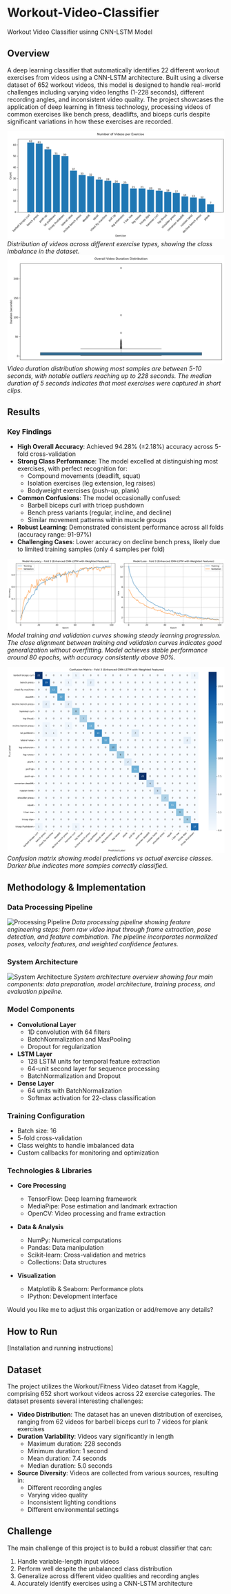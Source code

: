# Workout-Video-Classifier
Workout Video Classifier usinng CNN-LSTM Model 

## Overview
A deep learning classifier that automatically identifies 22 different workout exercises from videos using a CNN-LSTM architecture. Built using a diverse dataset of 652 workout videos, this model is designed to handle real-world challenges including varying video lengths (1-228 seconds), different recording angles, and inconsistent video quality. The project showcases the application of deep learning in fitness technology, processing videos of common exercises like bench press, deadlifts, and biceps curls despite significant variations in how these exercises are recorded.

![Number of Videos per Exercise](/images/Number%20of%20Videos%20per%20Exercise.png)
*Distribution of videos across different exercise types, showing the class imbalance in the dataset.*
![overall_duration_distribution](/images/overall_duration_distribution.png)
*Video duration distribution showing most samples are between 5-10 seconds, with notable outliers reaching up to 228 seconds. The median duration of 5 seconds indicates that most exercises were captured in short clips.*

## Results
### Key Findings
- **High Overall Accuracy**: Achieved 94.28% (±2.18%) accuracy across 5-fold cross-validation
- **Strong Class Performance**: The model excelled at distinguishing most exercises, with perfect recognition for:
  - Compound movements (deadlift, squat)
  - Isolation exercises (leg extension, leg raises)
  - Bodyweight exercises (push-up, plank)
- **Common Confusions**: The model occasionally confused:
  - Barbell biceps curl with tricep pushdown
  - Bench press variants (regular, incline, and decline)
  - Similar movement patterns within muscle groups
- **Robust Learning**: Demonstrated consistent performance across all folds (accuracy range: 91-97%)
- **Challenging Cases**: Lower accuracy on decline bench press, likely due to limited training samples (only 4 samples per fold)

![training curves](/images/training_curves.png)
*Model training and validation curves showing steady learning progression. The close alignment between training and validation curves indicates good generalization without overfitting. Model achieves stable performance around 80 epochs, with accuracy consistently above 90%.*

![Confusion Matrix](/images/confusion_matrix.png)
*Confusion matrix showing model predictions vs actual exercise classes. Darker blue indicates more samples correctly classified.*

## Methodology & Implementation

### Data Processing Pipeline
![Processing Pipeline](/images/processing_new.png)
*Data processing pipeline showing feature engineering steps: from raw video input through frame extraction, pose detection, and feature combination. The pipeline incorporates normalized poses, velocity features, and weighted confidence features.*

### System Architecture
![System Architecture](/images/system_architecture.png)
*System architecture overview showing four main components: data preparation, model architecture, training process, and evaluation pipeline.*

### Model Components
- **Convolutional Layer**
  - 1D convolution with 64 filters
  - BatchNormalization and MaxPooling
  - Dropout for regularization
- **LSTM Layer**
  - 128 LSTM units for temporal feature extraction
  - 64-unit second layer for sequence processing
  - BatchNormalization and Dropout
- **Dense Layer**
  - 64 units with BatchNormalization
  - Softmax activation for 22-class classification

### Training Configuration
- Batch size: 16
- 5-fold cross-validation
- Class weights to handle imbalanced data
- Custom callbacks for monitoring and optimization

### Technologies & Libraries
- **Core Processing**
  - TensorFlow: Deep learning framework
  - MediaPipe: Pose estimation and landmark extraction
  - OpenCV: Video processing and frame extraction

- **Data & Analysis**
  - NumPy: Numerical computations
  - Pandas: Data manipulation
  - Scikit-learn: Cross-validation and metrics
  - Collections: Data structures

- **Visualization**
  - Matplotlib & Seaborn: Performance plots
  - IPython: Development interface

Would you like me to adjust this organization or add/remove any details?

## How to Run
[Installation and running instructions]

## Dataset
The project utilizes the Workout/Fitness Video dataset from Kaggle, comprising 652 short workout videos across 22 exercise categories. The dataset presents several interesting challenges:

- **Video Distribution**: The dataset has an uneven distribution of exercises, ranging from 62 videos for barbell biceps curl to 7 videos for plank exercises
- **Duration Variability**: Videos vary significantly in length
  - Maximum duration: 228 seconds
  - Minimum duration: 1 second
  - Mean duration: 7.4 seconds
  - Median duration: 5.0 seconds
- **Source Diversity**: Videos are collected from various sources, resulting in:
  - Different recording angles
  - Varying video quality
  - Inconsistent lighting conditions
  - Different environmental settings

## Challenge
The main challenge of this project is to build a robust classifier that can:
1. Handle variable-length input videos
2. Perform well despite the unbalanced class distribution
3. Generalize across different video qualities and recording angles
4. Accurately identify exercises using a CNN-LSTM architecture
